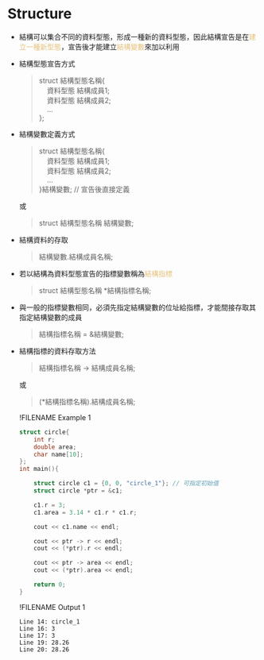# Structure

- 結構可以集合不同的資料型態，形成一種新的資料型態，因此結構宣告是在<span style="color:#e5c07b">建立一種新型態</span>，宣告後才能建立<span style="color:#e5c07b">結構變數</span>來加以利用  
- 結構型態宣告方式
  >struct 結構型態名稱{  
  >&nbsp;&nbsp;&nbsp;&nbsp;資料型態 結構成員1;  
  >&nbsp;&nbsp;&nbsp;&nbsp;資料型態 結構成員2;  
  >&nbsp;&nbsp;&nbsp;&nbsp;...  
  >};

- 結構變數定義方式
  >struct 結構型態名稱{  
  >&nbsp;&nbsp;&nbsp;&nbsp;資料型態 結構成員1;  
  >&nbsp;&nbsp;&nbsp;&nbsp;資料型態 結構成員2;  
  >&nbsp;&nbsp;&nbsp;&nbsp;...  
  >}結構變數; // 宣告後直接定義  
  
  或
  >struct 結構型態名稱 結構變數;

- 結構資料的存取
  >結構變數.結構成員名稱;

- 若以結構為資料型態宣告的指標變數稱為<span style="color:#e5c07b">結構指標</span>
  >struct 結構型態名稱 *結構指標名稱;

- 與一般的指標變數相同，必須先指定結構變數的位址給指標，才能間接存取其指定結構變數的成員
  >結構指標名稱 = &結構變數;

- 結構指標的資料存取方法
  >結構指標名稱 -> 結構成員名稱;

  或
  >(*結構指標名稱).結構成員名稱;

  !FILENAME Example 1
  ```cpp
  struct circle{
      int r;
      double area;
      char name[10];
  };
  int main(){

      struct circle c1 = {0, 0, "circle_1"}; // 可指定初始值
      struct circle *ptr = &c1;

      c1.r = 3;
      c1.area = 3.14 * c1.r * c1.r;

      cout << c1.name << endl;

      cout << ptr -> r << endl;
      cout << (*ptr).r << endl;

      cout << ptr -> area << endl;
      cout << (*ptr).area << endl;

      return 0;
  }
  ```
  !FILENAME Output 1
  ```
  Line 14: circle_1
  Line 16: 3
  Line 17: 3
  Line 19: 28.26
  Line 20: 28.26
  ```